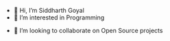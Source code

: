 <!--- - 👋 Hi, I’m @SidGoyal2014  --->
- 👋 Hi, I’m Siddharth Goyal
- 👀 I’m interested in Programming
<!--
- 🌱 I’m currently learning ...
--->
- 💞️ I’m looking to collaborate on Open Source projects
<!---    
- 📫 How to reach me ...  
--->

<!---
SidGoyal2014/SidGoyal2014 is a ✨ special ✨ repository because its `README.md` (this file) appears on your GitHub profile.
You can click the Preview link to take a look at your changes.
--->
